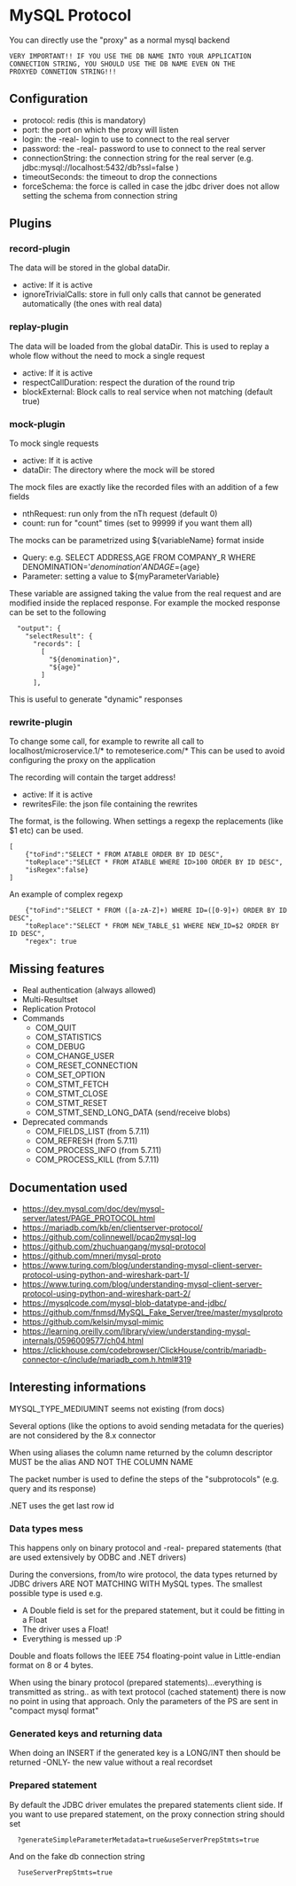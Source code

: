 # MySQL Protocol

You can directly use the "proxy" as a normal mysql backend

```
VERY IMPORTANT!! IF YOU USE THE DB NAME INTO YOUR APPLICATION
CONNECTION STRING, YOU SHOULD USE THE DB NAME EVEN ON THE 
PROXYED CONNETION STRING!!!
```

## Configuration

* protocol: redis (this is mandatory)
* port: the port on which the proxy will listen
* login: the -real- login to use to connect to the real server
* password: the -real- password to use to connect to the real server
* connectionString: the connection string for the real server (e.g. jdbc:mysql://localhost:5432/db?ssl=false )
* timeoutSeconds: the timeout to drop the connections
* forceSchema: the force is called in case the jdbc driver does not allow setting the schema from connection string

## Plugins

### record-plugin

The data will be stored in the global dataDir.

* active: If it is active
* ignoreTrivialCalls: store in full only calls that cannot be generated automatically (the ones with real data)

### replay-plugin

The data will be loaded from the global dataDir. This is used to replay a whole flow
without the need to mock a single request

* active: If it is active
* respectCallDuration: respect the duration of the round trip
* blockExternal: Block calls to real service when not matching (default true)

### mock-plugin

To mock single requests

* active: If it is active
* dataDir: The directory where the mock will be stored

The mock files are exactly like the recorded files with an addition of a few fields

* nthRequest: run only from the nTh request (default 0)
* count: run for "count" times (set to 99999 if you want them all)

The mocks can be parametrized using ${variableName} format inside

* Query: e.g. SELECT ADDRESS,AGE FROM COMPANY_R WHERE DENOMINATION='${denomination}' AND AGE=${age}
* Parameter: setting a value to ${myParameterVariable}

These variable are assigned taking the value from the real request and are modified
inside the replaced response. For example the mocked response
can be set to the following

```
  "output": {
    "selectResult": {
      "records": [
        [
          "${denomination}",
          "${age}"
        ]
      ],
```

This is useful to generate "dynamic" responses

### rewrite-plugin

To change some call, for example to rewrite all call to localhost/microservice.1/* to remoteserice.com/*
This can be used to avoid configuring the proxy on the application

The recording will contain the target address!

* active: If it is active
* rewritesFile: the json file containing the rewrites

The format, is the following. When settings a regexp the replacements (like $1 etc)
can be used.

```
[
    {"toFind":"SELECT * FROM ATABLE ORDER BY ID DESC",
    "toReplace":"SELECT * FROM ATABLE WHERE ID>100 ORDER BY ID DESC",
    "isRegex":false}
]
```

An example of complex regexp

```
    {"toFind":"SELECT * FROM ([a-zA-Z]+) WHERE ID=([0-9]+) ORDER BY ID DESC",
    "toReplace":"SELECT * FROM NEW_TABLE_$1 WHERE NEW_ID=$2 ORDER BY ID DESC",
    "regex": true
```

## Missing features

* Real authentication (always allowed)
* Multi-Resultset
* Replication Protocol
* Commands
    * COM_QUIT
    * COM_STATISTICS
    * COM_DEBUG
    * COM_CHANGE_USER
    * COM_RESET_CONNECTION
    * COM_SET_OPTION
    * COM_STMT_FETCH
    * COM_STMT_CLOSE
    * COM_STMT_RESET
    * COM_STMT_SEND_LONG_DATA (send/receive blobs)
* Deprecated commands
    * COM_FIELDS_LIST (from 5.7.11)
    * COM_REFRESH (from 5.7.11)
    * COM_PROCESS_INFO  (from 5.7.11)
    * COM_PROCESS_KILL  (from 5.7.11)

## Documentation used

* https://dev.mysql.com/doc/dev/mysql-server/latest/PAGE_PROTOCOL.html
* https://mariadb.com/kb/en/clientserver-protocol/
* https://github.com/colinnewell/pcap2mysql-log
* https://github.com/zhuchuangang/mysql-protocol
* https://github.com/mneri/mysql-proto
* https://www.turing.com/blog/understanding-mysql-client-server-protocol-using-python-and-wireshark-part-1/
* https://www.turing.com/blog/understanding-mysql-client-server-protocol-using-python-and-wireshark-part-2/
* https://mysqlcode.com/mysql-blob-datatype-and-jdbc/
* https://github.com/fnmsd/MySQL_Fake_Server/tree/master/mysqlproto
* https://github.com/kelsin/mysql-mimic
* https://learning.oreilly.com/library/view/understanding-mysql-internals/0596009577/ch04.html
* https://clickhouse.com/codebrowser/ClickHouse/contrib/mariadb-connector-c/include/mariadb_com.h.html#319

## Interesting informations

MYSQL_TYPE_MEDIUMINT seems not existing (from docs)

Several options (like the options to avoid sending metadata for the queries) are
not considered by the 8.x connector

When using aliases the column name returned by the column descriptor MUST be
the alias AND NOT THE COLUMN NAME

The packet number is used to define the steps of the "subprotocols" (e.g. query
and its response)

.NET uses the get last row id

### Data types mess

This happens only on binary protocol and -real- prepared statements (that are
used extensively by ODBC and .NET drivers)

During the conversions, from/to wire protocol, the data types returned by JDBC
drivers ARE NOT MATCHING WITH MySQL types. The smallest possible type is used
e.g.

* A Double field is set for the prepared statement, but it could be fitting in a Float
* The driver uses a Float!
* Everything is messed up :P

Double and floats follows the IEEE 754 floating-point value in Little-endian
format on 8 or 4 bytes.

When using the binary protocol (prepared statements)...everything is transmitted
as string.. as with text protocol (cached statement) there is now no point in
using that approach. Only the parameters of the PS are sent in "compact mysql format"

### Generated keys and returning data

When doing an INSERT if the generated key is a LONG/INT then should be returned
-ONLY- the new value without a real recordset

### Prepared statement

By default the JDBC driver emulates the prepared statements client side.
If you want to use prepared statement, on the proxy connection string should set

```
  ?generateSimpleParameterMetadata=true&useServerPrepStmts=true
```

And on the fake db connection string

```
  ?useServerPrepStmts=true
```


